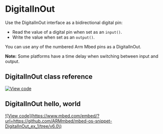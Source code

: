 # DigitalInOut

Use the DigitalInOut interface as a bidirectional digital pin:

* Read the value of a digital pin when set as an `input()`.
* Write the value when set as an `output()`.

You can use any of the numbered Arm Mbed pins as a DigitalInOut.

<span class="notes">**Note:** Some platforms have a time delay when switching between input and output.</span>

## DigitalInOut class reference

[![View code](https://www.mbed.com/embed/?type=library)](https://os.mbed.com/docs/mbed-os/development/mbed-os-api-doxy/classmbed_1_1_digital_in_out.html)

## DigitalInOut hello, world

[![View code](https://www.mbed.com/embed/?url=https://github.com/ARMmbed/mbed-os-snippet-DigitalInOut_ex_1/tree/v6.0\)](https://github.com/ARMmbed/mbed-os-snippet-DigitalInOut_ex_1/blob/v6.0/main.cpp)
